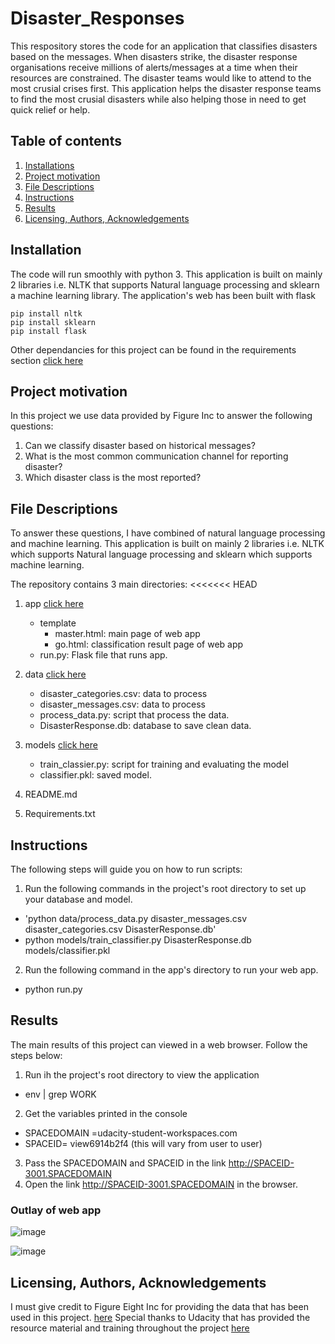 # Disaster_Responses
This respository stores the code for an application that classifies disasters based on the messages.
When disasters strike, the disaster response organisations receive millions of alerts/messages at a time when their resources are constrained.
The disaster teams would like to attend to the most crusial crises first. This application helps the disaster
response teams to find the most crusial disasters while also helping those in need to get quick relief or help.
## **Table of contents**
1. [Installations](#installation)
2. [Project motivation](#motivation)
3. [File Descriptions](#files)
4. [Instructions](#user-guide)   
5. [Results](#results)
6. [Licensing, Authors, Acknowledgements](#licensing)

## Installation <a name="installation"></a>
The code will run smoothly with python 3.
This application is built on mainly 2 libraries i.e. NLTK that supports Natural language processing and sklearn
a machine learning library. The application's web has been built with flask
 ```
 pip install nltk
 pip install sklearn
 pip install flask
 ```
Other dependancies for this project can be found in the requirements section [click here](https://github.com/OliviaNabbosa89/Disaster_Responses/blob/main/requirements.txt)

## Project motivation <a name="motivation"></a>
In this project we use data provided by Figure Inc to answer the following questions:
1. Can we classify disaster based on historical messages?
2. What is the most common communication channel for reporting disaster?
3. Which disaster class is the most reported?

## File Descriptions <a name="files"></a>
To answer these questions, I have  combined of natural language processing and machine learning.
This application is built on mainly 2 libraries i.e. NLTK which supports Natural language processing and sklearn which 
supports machine learning.

The repository contains 3 main directories:
<<<<<<< HEAD
1. app [click here](https://github.com/OliviaNabbosa89/Disaster_Responses/tree/main/app)
   * template
     - master.html: main page of web app
     - go.html: classification result page of web app
    * run.py: Flask file that runs app.
2. data [click here](https://github.com/OliviaNabbosa89/Disaster_Responses/tree/main/data)
   * disaster_categories.csv: data to process
   * disaster_messages.csv: data to process
   * process_data.py: script that process the data.
   * DisasterResponse.db: database to save clean data. 
3. models [click here](https://github.com/OliviaNabbosa89/Disaster_Responses/tree/main/models)
   * train_classier.py: script for training and evaluating the model
   * classifier.pkl: saved model.
    
4. README.md
5. Requirements.txt

## Instructions <a name="user-guide"></a>
The following steps will guide you on how to run scripts:

1. Run the following commands in the project's root directory to set up your database and model.
* 'python data/process_data.py disaster_messages.csv disaster_categories.csv DisasterResponse.db'
* python models/train_classifier.py DisasterResponse.db models/classifier.pkl
2. Run the following command in the app's directory to run your web app.
* python run.py

## Results <a name="results"></a>
The main results of this project can viewed in  a web browser. Follow the steps below:
1. Run ih the project's root directory to view the application
* env | grep WORK
2. Get the variables printed in the console
* SPACEDOMAIN =udacity-student-workspaces.com
* SPACEID= view6914b2f4 (this will vary from user to user)
3. Pass the SPACEDOMAIN and SPACEID in the link http://SPACEID-3001.SPACEDOMAIN
4. Open the link http://SPACEID-3001.SPACEDOMAIN in the browser.

### Outlay of web app

![image](https://user-images.githubusercontent.com/80167199/115960260-a585c800-a510-11eb-9f5e-640e676ec620.png)

![image](https://user-images.githubusercontent.com/80167199/115960282-c3532d00-a510-11eb-8f9a-41563116598e.png)



## Licensing, Authors, Acknowledgements<a name="licensing"></a>
I must give credit to Figure Eight Inc for providing the data that has been used in this project. [here](https://www.figure-eight.com)
Special thanks to Udacity that has provided the resource material and training throughout the project [here](https://www.udacity.com/)

